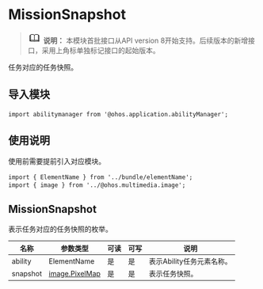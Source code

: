 # MissionSnapshot


> ![icon-note.gif](public_sys-resources/icon-note.gif) **说明：**
> 本模块首批接口从API version 8开始支持。后续版本的新增接口，采用上角标单独标记接口的起始版本。


任务对应的任务快照。


## 导入模块

```
import abilitymanager from '@ohos.application.abilityManager';
```
## 使用说明

使用前需要提前引入对应模块。

```
import { ElementName } from '../bundle/elementName';
import { image } from '../@ohos.multimedia.image';
```

## MissionSnapshot

表示任务对应的任务快照的枚举。

  | 名称 | 参数类型 | 可读 | 可写 | 说明 |
| -------- | -------- | -------- | -------- | -------- |
| ability | ElementName | 是 | 是 | 表示Ability任务元素名称。 |
| snapshot | [image.PixelMap](js-apis-image.md) | 是 | 是 | 表示任务快照。 |
